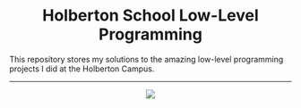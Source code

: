 <h1 align="center">Holberton School Low-Level Programming</h1>
This repository stores my solutions to the amazing low-level programming projects I did at the Holberton Campus.

---

<p align="center">
<a target="_blank" href="https://www.holbertonschool.com/"><img src="https://github.com/monoprosito/holbertonschool-low_level_programming/blob/master/holby.jpg?raw=true"></a>
</p>
